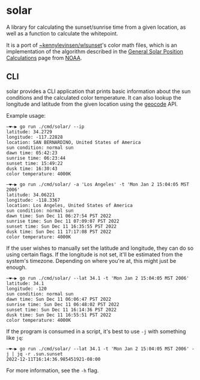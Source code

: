 # solar

A library for calculating the sunset/sunrise time from a given location, as well
as a function to calculate the whitepoint.

It is a port of [~kennylevinsen/wlsunset][wlsunset]'s color math files, which is
an implementation of the algorithm described in the [General Solar Position
Calculations][solareqns] page from [NOAA][noaa].

[wlsunset]: https://git.sr.ht/~kennylevinsen/wlsunset
[solareqns]: https://www.esrl.noaa.gov/gmd/grad/solcalc/solareqns.PDF
[noaa]: https://www.noaa.gov/

## CLI

solar provides a CLI application that prints basic information about the sun
conditions and the calculated color temperature. It can also lookup the
longitude and latitude from the given location using the [geocode][geocode] API.

[geocode]: https://geocode.xyz/api

Example usage:

```
―❤―▶ go run ./cmd/solar/ --ip
latitude: 34.2729
longitude: -117.22828
location: SAN BERNARDINO, United States of America
sun condition: normal sun
dawn time: 05:42:23
sunrise time: 06:23:44
sunset time: 15:49:22
dusk time: 16:30:43
color temperature: 4000K
```

```
―❤―▶ go run ./cmd/solar/ -a 'Los Angeles' -t 'Mon Jan 2 15:04:05 MST 2006'
latitude: 34.06221
longitude: -118.3367
location: Los Angeles, United States of America
sun condition: normal sun
dawn time: Sun Dec 11 06:27:54 PST 2022
sunrise time: Sun Dec 11 07:09:07 PST 2022
sunset time: Sun Dec 11 16:35:55 PST 2022
dusk time: Sun Dec 11 17:17:08 PST 2022
color temperature: 4000K
```

If the user wishes to manually set the latitude and longitude, they can do so
using certain flags. If the longitude is not set, it'll be estimated from the
system's timezone. Depending on where you're at, this might just be enough.

```
―❤―▶ go run ./cmd/solar/ --lat 34.1 -t 'Mon Jan 2 15:04:05 MST 2006'
latitude: 34.1
longitude: -120
sun condition: normal sun
dawn time: Sun Dec 11 06:06:47 PST 2022
sunrise time: Sun Dec 11 06:48:02 PST 2022
sunset time: Sun Dec 11 16:14:36 PST 2022
dusk time: Sun Dec 11 16:55:51 PST 2022
color temperature: 4000K
```

If the program is consumed in a script, it's best to use `-j` with something
like `jq`:

```
―❤―▶ go run ./cmd/solar/ --lat 34.1 -t 'Mon Jan 2 15:04:05 MST 2006' -j | jq -r .sun.sunset
2022-12-11T16:14:36.985451921-08:00
```

For more information, see the `-h` flag.
